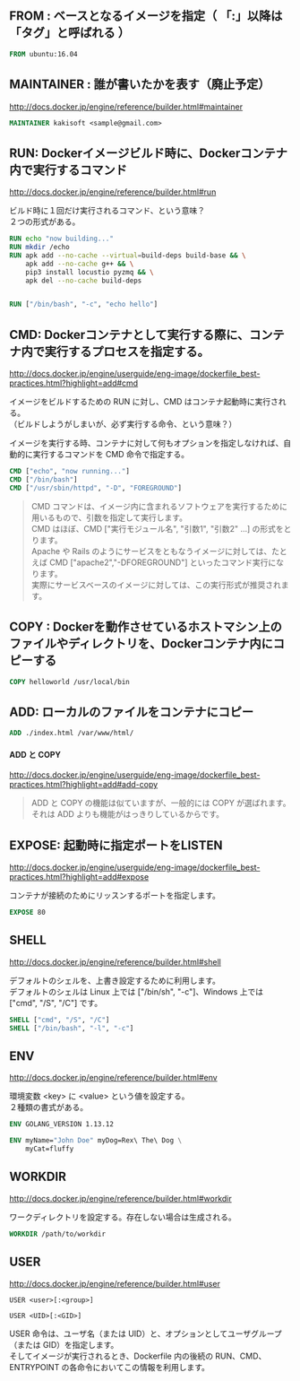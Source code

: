 ## FROM : ベースとなるイメージを指定（ 「:」以降は「タグ」と呼ばれる ）
```dockerfile
FROM ubuntu:16.04
```


## MAINTAINER : 誰が書いたかを表す（廃止予定）
http://docs.docker.jp/engine/reference/builder.html#maintainer
```dockerfile
MAINTAINER kakisoft <sample@gmail.com>
```


## RUN: Dockerイメージビルド時に、Dockerコンテナ内で実行するコマンド
http://docs.docker.jp/engine/reference/builder.html#run  

ビルド時に１回だけ実行されるコマンド、という意味？  
２つの形式がある。  
```dockerfile
RUN echo "now building..."
RUN mkdir /echo
RUN apk add --no-cache --virtual=build-deps build-base && \
    apk add --no-cache g++ && \
    pip3 install locustio pyzmq && \
    apk del --no-cache build-deps


RUN ["/bin/bash", "-c", "echo hello"]
```


## CMD: Dockerコンテナとして実行する際に、コンテナ内で実行するプロセスを指定する。
http://docs.docker.jp/engine/userguide/eng-image/dockerfile_best-practices.html?highlight=add#cmd  

イメージをビルドするための RUN に対し、CMD はコンテナ起動時に実行される。  
（ビルドしようがしまいが、必ず実行する命令、という意味？）  

イメージを実行する時、コンテナに対して何もオプションを指定しなければ、自動的に実行するコマンドを CMD 命令で指定する。
```dockerfile
CMD ["echo", "now running..."]
CMD ["/bin/bash"]
CMD ["/usr/sbin/httpd", "-D", "FOREGROUND"]
```

> CMD コマンドは、イメージ内に含まれるソフトウェアを実行するために用いるもので、引数を指定して実行します。  
> CMD はほぼ、CMD ["実行モジュール名", "引数1", "引数2" …] の形式をとります。  
> Apache や Rails のようにサービスをともなうイメージに対しては、たとえば CMD ["apache2","-DFOREGROUND"] といったコマンド実行になります。  
> 実際にサービスベースのイメージに対しては、この実行形式が推奨されます。  


## COPY : Dockerを動作させているホストマシン上のファイルやディレクトリを、Dockerコンテナ内にコピーする
```dockerfile
COPY helloworld /usr/local/bin
```


## ADD: ローカルのファイルをコンテナにコピー
```dockerfile
ADD ./index.html /var/www/html/
```

#### ADD と COPY
http://docs.docker.jp/engine/userguide/eng-image/dockerfile_best-practices.html?highlight=add#add-copy  
>ADD と COPY の機能は似ていますが、一般的には COPY が選ばれます。  
>それは ADD よりも機能がはっきりしているからです。  


## EXPOSE: 起動時に指定ポートをLISTEN
http://docs.docker.jp/engine/userguide/eng-image/dockerfile_best-practices.html?highlight=add#expose  

コンテナが接続のためにリッスンするポートを指定します。  
```dockerfile
EXPOSE 80
```


## SHELL
http://docs.docker.jp/engine/reference/builder.html#shell  

デフォルトのシェルを、上書き設定するために利用します。   
デフォルトのシェルは Linux 上では ["/bin/sh", "-c"]、Windows 上では ["cmd", "/S", "/C"] です。  

```dockerfile
SHELL ["cmd", "/S", "/C"]
SHELL ["/bin/bash", "-l", "-c"]
```


## ENV
http://docs.docker.jp/engine/reference/builder.html#env  

環境変数 \<key\> に \<value\> という値を設定する。  
２種類の書式がある。
```dockerfile
ENV GOLANG_VERSION 1.13.12

ENV myName="John Doe" myDog=Rex\ The\ Dog \
    myCat=fluffy
```


## WORKDIR
http://docs.docker.jp/engine/reference/builder.html#workdir  

ワークディレクトリを設定する。存在しない場合は生成される。
```dockerfile
WORKDIR /path/to/workdir
```


## USER
http://docs.docker.jp/engine/reference/builder.html#user

```
USER <user>[:<group>]

USER <UID>[:<GID>]
```

USER 命令は、ユーザ名（または UID）と、オプションとしてユーザグループ（または GID）を指定します。   
そしてイメージが実行されるとき、Dockerfile 内の後続の RUN、CMD、ENTRYPOINT の各命令においてこの情報を利用します。  



